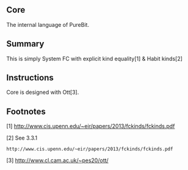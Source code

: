 Core
----

The internal language of PureBit.

Summary
-------

This is simply System FC with explicit kind equality[1] & Habit kinds[2]

Instructions
------------

Core is designed with Ott[3].

Footnotes
---------

[1] http://www.cis.upenn.edu/~eir/papers/2013/fckinds/fckinds.pdf

[2] See 3.3.1

    http://www.cis.upenn.edu/~eir/papers/2013/fckinds/fckinds.pdf

[3] http://www.cl.cam.ac.uk/~pes20/ott/
